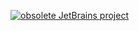 [![obsolete JetBrains project](http://jb.gg/badges/obsolete-plastic.svg)](https://confluence.jetbrains.com/display/ALL/JetBrains+on+GitHub)
